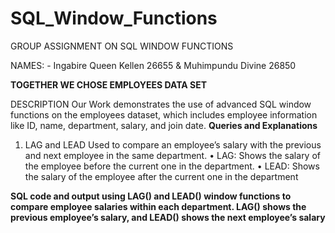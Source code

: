# SQL_Window_Functions
GROUP ASSIGNMENT ON SQL WINDOW FUNCTIONS

NAMES: - Ingabire Queen Kellen 26655 & Muhimpundu Divine 26850
       
 **TOGETHER WE CHOSE EMPLOYEES DATA SET**
 
 DESCRIPTION
Our Work demonstrates the use of advanced SQL window functions on the employees dataset, which includes employee information like ID, name, department, salary, and join date.
 **Queries and Explanations**
1. LAG and LEAD
Used to compare an employee’s salary with the previous and next employee in the same department.
•	LAG: Shows the salary of the employee before the current one in the department.
•	LEAD: Shows the salary of the employee after the current one in the department

**SQL code and output using LAG() and LEAD() window functions to compare employee salaries within each department. LAG() shows the previous employee’s salary, and LEAD() shows the next employee’s salary**

       
